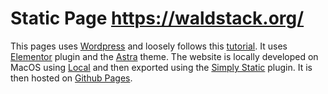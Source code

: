 # Static Page https://waldstack.org/

This pages uses [Wordpress] and loosely follows this [tutorial].
It uses [Elementor] plugin and the [Astra] theme. The website is locally developed
on MacOS using [Local] and then exported using the [Simply Static] plugin.
It is then hosted on [Github Pages]. 

[Wordpress]: https://wordpress.org/
[tutorial]: https://www.youtube.com/watch?v=pCgF0EpQW3Q
[Elementor]: https://elementor.com/
[Astra]: https://wpastra.com/
[Local]: https://localwp.com/
[Simply Static]: https://wordpress.org/plugins/simply-static/
[Github Pages]: https://pages.github.com/
